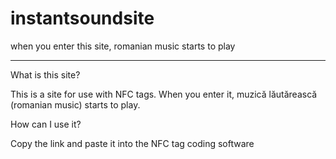 # instantsoundsite
when you enter this site, romanian music starts to play

----------------------------------------------------------
What is this site?

This is a site for use with NFC tags. When you enter it, muzică lăutărească (romanian music) starts to play.




How can I use it?

Copy the link and paste it into the NFC tag coding software

